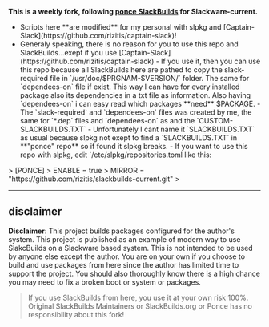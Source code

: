 **This is a weekly fork, following [ponce SlackBuilds](https://github.com/Ponce/slackbuilds) for Slackware-current.**
<ul>
  <li>Scripts here **are modified** for my personal with slpkg and [Captain-Slack](https://github.com/rizitis/captain-slack)!
  <li> Generaly speaking, there is no reason for you to use this repo and SlackBuilds...exept if you use [Captain-Slack](https://github.com/rizitis/captain-slack)
  - If you use it, then you can use this repo because all SlackBuilds here are pathed to copy the slack-required file in `/usr/doc/$PRGNAM-$VERSION/` folder. The same for `dependees-on` file if exist. This way I can have for every installed package also its dependencies in a txt file as information. Also having `dependees-on` i can easy read which packages **need** $PACKAGE.
  - The `slack-required` and `dependees-on` files was created by me, the same for `*.dep` files and `dependees-on` as and the `CUSTOM-SLACKBUILDS.TXT`
  - Unfortunately I cant name it `SLACKBUILDS.TXT` as usual because slpkg not exept to find a `SLACKBUILDS.TXT` in **"ponce" repo** so if found it slpkg breaks.
  - If you want to use this repo with slpkg, edit `/etc/slpkg/repositories.toml like this:
  </ul>
  > [PONCE]
  > ENABLE = true
  > MIRROR = "https://github.com/rizitis/slackbuilds-current.git"
  >

  ---
  
## disclaimer

**Disclaimer**: This project builds packages configured for the author's system. This project is published as an example of modern way to use SlakcBuilds on a Slackware based system. This is not intended to be used by anyone else except the author. You are on your own if you choose to build and use packages from here since the author has limited time to support the project. You should also thoroughly know there is a high chance you may need to fix a broken boot or system or packages.

 > If you use SlackBuilds from here, you use it at your own risk 100%.<br>
 > Original SlackBuilds Maintainers or SlackBuilds.org or Ponce has no responsibility about this fork!
<p>

